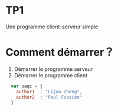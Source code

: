
<h1>TP1</h1> 

Une programme client-serveur simple 



<h1>Comment démarrer？</h1>

1. Démarrer le programme serveur
2. Démarrer le programme client




```javascript
  var uaqc = {
    author1  : "Lijun Zheng",
    author2  : "Paul Fussien"
  }
```
